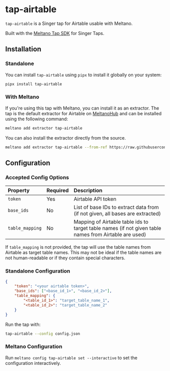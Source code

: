 # tap-airtable

`tap-airtable` is a Singer tap for Airtable usable with Meltano.

Built with the [Meltano Tap SDK](https://sdk.meltano.com) for Singer Taps.

## Installation

### Standalone

You can install `tap-airtable` using `pipx` to install it globally on your system:

```bash
pipx install tap-airtable
```

### With Meltano

If you're using this tap with Meltano, you can install it as an extractor.
The tap is the default extractor for Airtable on [MeltanoHub](https://hub.meltano.com/extractors/tap-airtable) and can be installed using the following command:

```bash
meltano add extractor tap-airtable
```

You can also install the extractor directly from the source.

```bash
meltano add extractor tap-airtable --from-ref https://raw.githubusercontent.com/tomasvotava/tap-airtable/master/tap-airtable.yml
```

## Configuration

### Accepted Config Options

| Property | Required | Description |
|:---|:----|:---|
| `token` | Yes | Airtable API token |
| `base_ids` | No | List of base IDs to extract data from (if not given, all bases are extracted) |
| `table_mapping` | No | Mapping of Airtable table ids to target table names (if not given table names from Airtable are used) |

If `table_mapping` is not provided, the tap will use the table names from Airtable as target table names.
This may not be ideal if the table names are not human-readable or if they contain special characters.

### Standalone Configuration

```json
{
    "token": "<your airtable token>",
    "base_ids": ["<base_id_1>", "<base_id_2>"],
    "table_mapping": {
        "<table_id_1>": "target_table_name_1",
        "<table_id_2>": "target_table_name_2"
    }
}
```

Run the tap with:

```bash
tap-airtable --config config.json
```

### Meltano Configuration

Run `meltano config tap-airtable set --interactive` to set the configuration interactively.
